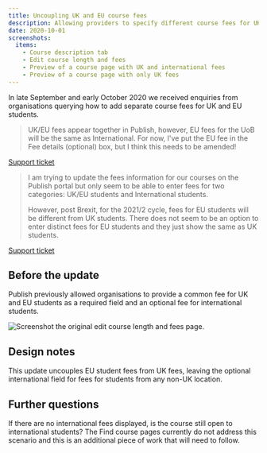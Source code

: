 ```yaml
---
title: Uncoupling UK and EU course fees
description: Allowing providers to specify different course fees for UK and EU/international students
date: 2020-10-01
screenshots:
  items:
    - Course description tab
    - Edit course length and fees
    - Preview of a course page with UK and international fees
    - Preview of a course page with only UK fees
---
```


In late September and early October 2020 we received enquiries from organisations querying how to add separate course fees for UK and EU students.

> UK/EU fees appear together in Publish, however, EU fees for the UoB will be the same as International. For now, I've put the EU fee in the Fee details (optional) box, but I think this needs to be amended!

[Support ticket](https://becomingateacher.zendesk.com/agent/tickets/9381)

> I am trying to update the fees information for our courses on the Publish portal but only seem to be able to enter fees for two categories: UK/EU students and International students.
>
> However, post Brexit, for the 2021/2 cycle, fees for EU students will be different from UK students. There does not seem to be an option to enter distinct fees for EU students and they just show the same as UK students.

[Support ticket](https://becomingateacher.zendesk.com/agent/tickets/9380)

## Before the update

Publish previously allowed organisations to provide a common fee for UK and EU students as a required field and an optional fee for international students.

![Screenshot the original edit course length and fees page.](/publish-teacher-training-courses/uncoupling-UK-and-EU-course-fees/original-edit-course-fees.png)

## Design notes

This update uncouples EU student fees from UK fees, leaving the optional international field for fees for students from any non-UK location.

## Further questions

If there are no international fees displayed, is the course still open to international students? The Find course pages currently do not address this scenario and this is an additional piece of work that will need to follow.
